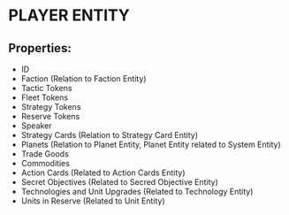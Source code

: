 # PLAYER ENTITY

## Properties:

- ID
- Faction (Relation to Faction Entity)
- Tactic Tokens
- Fleet Tokens
- Strategy Tokens
- Reserve Tokens
- Speaker
- Strategy Cards (Relation to Strategy Card Entity)
- Planets (Relation to Planet Entity, Planet Entity related to System Entity)
- Trade Goods
- Commodities
- Action Cards (Related to Action Cards Entity)
- Secret Objectives (Related to Secred Objective Entity)
- Technologies and Unit Upgrades (Related to Technology Entity)
- Units in Reserve (Related to Unit Entity)
